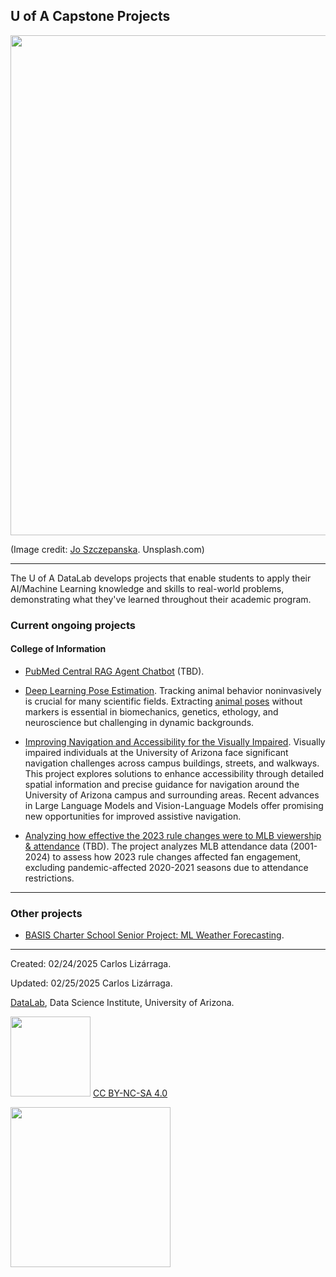 
## U of A Capstone Projects


<img src="https://images.unsplash.com/photo-1542626991-cbc4e32524cc?q=80&w=2069&auto=format&fit=crop&ixlib=rb-4.0.3&ixid=M3wxMjA3fDB8MHxwaG90by1wYWdlfHx8fGVufDB8fHx8fA%3D%3D" width=800>

(Image credit: [Jo Szczepanska](https://unsplash.com/@joszczepanska). Unsplash.com)

***

The U of A DataLab develops projects that enable students to apply their AI/Machine Learning knowledge and skills to real-world problems, demonstrating what they've learned throughout their academic program.

### Current ongoing projects

#### College of Information 

* [PubMed Central RAG Agent Chatbot](https://github.com/enoriega/info698-capstone) (TBD).

* [Deep Learning Pose Estimation](https://github.com/ua-datalab/DL-pose-estimation/wiki). Tracking animal behavior noninvasively is crucial for many scientific fields. Extracting [animal poses](https://en.wikipedia.org/wiki/Articulated_body_pose_estimation) without markers is essential in biomechanics, genetics, ethology, and neuroscience but challenging in dynamic backgrounds.

* [Improving Navigation and Accessibility for the Visually Impaired](https://github.com/ua-datalab/ImprovingNavigationUA/wiki). Visually impaired individuals at the University of Arizona face significant navigation challenges across campus buildings, streets, and walkways. This project explores solutions to enhance accessibility through detailed spatial information and precise guidance for navigation around the University of Arizona campus and surrounding areas. Recent advances in Large Language Models and Vision-Language Models offer promising new opportunities for improved assistive navigation.


* [Analyzing how effective the 2023 rule changes were to MLB viewership & attendance]() (TBD). The project analyzes MLB attendance data (2001-2024) to assess how 2023 rule changes affected fan engagement, excluding pandemic-affected 2020-2021 seasons due to attendance restrictions.

***

### Other projects

* [BASIS Charter School Senior Project: ML Weather Forecasting](https://github.com/clizarraga-UAD7/MLWeatherForecasting/wiki). 



***

Created: 02/24/2025 Carlos Lizárraga.

Updated: 02/25/2025 Carlos Lizárraga.

[DataLab](https://www.datascience.arizona.edu/education/uarizona-data-lab), Data Science Institute,
University of Arizona. 


<img src="https://mirrors.creativecommons.org/presskit/buttons/88x31/png/by-nc-sa.png" width="128">  [CC BY-NC-SA 4.0](https://creativecommons.org/licenses/by-nc-sa/4.0/)

[<img src="https://datascience.arizona.edu/sites/default/files/Data%20Science%20Institute_Webheader%20%281%29.svg" width="256">](https://datascience.arizona.edu)

